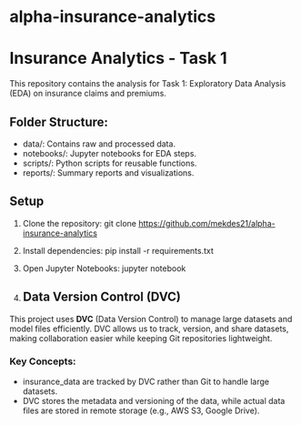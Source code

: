 # alpha-insurance-analytics
# Insurance Analytics - Task 1

This repository contains the analysis for Task 1: Exploratory Data Analysis (EDA) on insurance claims and premiums.

## Folder Structure:
- data/: Contains raw and processed data.
- notebooks/: Jupyter notebooks for EDA steps.
- scripts/: Python scripts for reusable functions.
- reports/: Summary reports and visualizations.

## Setup
1. Clone the repository:
   git clone https://github.com/mekdes21/alpha-insurance-analytics

2. Install dependencies:
   pip install -r requirements.txt

3. Open Jupyter Notebooks:
   jupyter notebook

4. ## Data Version Control (DVC)

This project uses **DVC** (Data Version Control) to manage large datasets and model files efficiently. DVC allows us to track, version, and share datasets, making collaboration easier while keeping Git repositories lightweight.

### Key Concepts:
- insurance_data are tracked by DVC rather than Git to handle large datasets.
- DVC stores the metadata and versioning of the data, while actual data files are stored in remote storage (e.g., AWS S3, Google Drive).